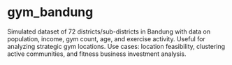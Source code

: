 # gym_bandung
Simulated dataset of 72 districts/sub-districts in Bandung with data on population, income, gym count, age, and exercise activity. Useful for analyzing strategic gym locations. Use cases: location feasibility, clustering active communities, and fitness business investment analysis.
